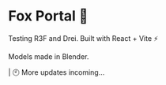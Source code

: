# Fox Portal 🦊

Testing R3F and Drei.
Built with React + Vite ⚡

Models made in Blender.

| 🕙 More updates incoming...
